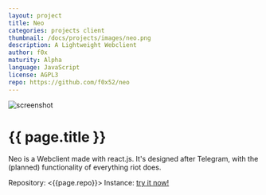 ```yaml
---
layout: project
title: Neo
categories: projects client
thumbnail: /docs/projects/images/neo.png
description: A Lightweight Webclient
author: f0x
maturity: Alpha
language: JavaScript
license: AGPL3
repo: https://github.com/f0x52/neo
---
```


![screenshot](/docs/projects/images/neo.png "{{ page.title }}")

# {{ page.title }}
Neo is a Webclient made with react.js. It's designed after Telegram, with the
(planned) functionality of everything riot does.

Repository: <{{page.repo}}>
Instance: [try it now!](https://f.0x52.eu/neo)

